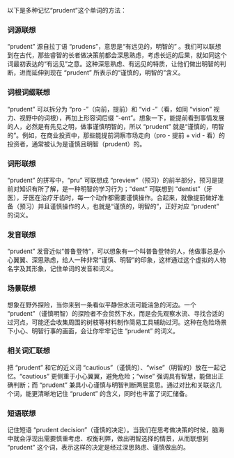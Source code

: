 以下是多种记忆“prudent”这个单词的方法：

### 词源联想
“prudent” 源自拉丁语 “prudens”，意思是“有远见的，明智的” 。我们可以联想到在古代，那些睿智的长者做决策前都会深思熟虑，考虑长远的后果，就如同这个词最初表达的“有远见”之意。这种深思熟虑、有远见的特质，让他们做出明智的判断，进而延伸到现在 “prudent” 所表示的“谨慎的，明智的”含义。

### 词根词缀联想
“prudent” 可以拆分为 “pro -”（向前，提前）和 “vid -”（看，如同 “vision” 视力、视野中的词根），再加上形容词后缀 “-ent”。想象一下，能提前看到事情发展的人，必然是有先见之明，做事谨慎明智的，所以 “prudent” 就是“谨慎的，明智的”。例如，在商业投资中，那些能提前洞察市场走向（pro - 提前 + vid - 看）的投资者，通常被认为是谨慎且明智（prudent）的。

### 词形联想
“prudent” 的拼写中，“pru” 可联想成 “preview”（预习）的前半部分，预习是提前对知识有所了解，是一种明智的学习行为；“dent” 可联想到 “dentist”（牙医），牙医在治疗牙齿时，每一个动作都需要谨慎操作。合起来，就像提前做好准备（预习）并且谨慎操作的人，也就是“谨慎的，明智的”，正好对应 “prudent” 的词义。

### 发音联想
“prudent” 发音近似“普鲁登特”，可以想象有一个叫普鲁登特的人，他做事总是小心翼翼、深思熟虑，给人一种非常“谨慎、明智”的印象，这样通过这个虚拟的人物名字及其形象，记住单词的发音和词义。

### 场景联想
想象在野外探险，当你来到一条看似平静但水流可能湍急的河边。一个 “prudent”（谨慎明智）的探险者不会贸然下水，而是会先观察水流、寻找合适的过河点，可能还会收集周围的树枝等材料制作简易工具辅助过河。这种在危险场景下小心、明智行事的画面，会让你牢牢记住 “prudent” 的词义。

### 相关词汇联想
把 “prudent” 和它的近义词 “cautious”（谨慎的）、“wise”（明智的）放在一起记忆。“cautious” 更侧重于小心翼翼，避免危险；“wise” 强调具有智慧，能做出正确判断；而 “prudent” 兼具小心谨慎与明智判断两层意思。通过对比和关联这几个词，能更清晰地记住 “prudent” 的含义，同时也丰富了词汇储备。

### 短语联想
记住短语 “prudent decision”（谨慎的决定）。当我们在思考做决策的时候，脑海中就会浮现出需要慎重考虑、权衡利弊，做出明智选择的情景，从而联想到 “prudent” 这个词，表示这样的决定是经过深思熟虑、谨慎做出的。 